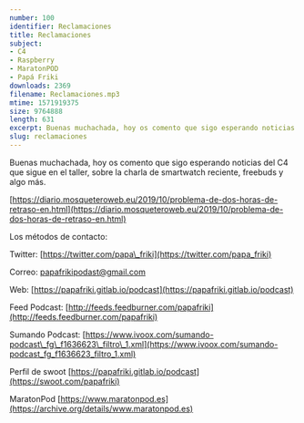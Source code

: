 ```yaml
---
number: 100
identifier: Reclamaciones
title: Reclamaciones
subject:
- C4
- Raspberry
- MaratonPOD
- Papá Friki
downloads: 2369
filename: Reclamaciones.mp3
mtime: 1571919375
size: 9764888
length: 631
excerpt: Buenas muchachada, hoy os comento que sigo esperando noticias del C4 que sigue en el taller, sobre la charla de smartwatch reciente, freebuds y algo m
slug: reclamaciones
---
```

Buenas muchachada, hoy os comento que sigo esperando noticias del C4 que sigue en el taller, sobre la charla de smartwatch reciente, freebuds y algo más.

[https://diario.mosqueteroweb.eu/2019/10/problema-de-dos-horas-de-retraso-en.html](https://diario.mosqueteroweb.eu/2019/10/problema-de-dos-horas-de-retraso-en.html)  

Los métodos de contacto:  

Twitter: [https://twitter.com/papa\_friki](https://twitter.com/papa_friki)

Correo: [papafrikipodast@gmail.com](https://archive.org/details/papafrikipodast@gmail.com)

Web: [https://papafriki.gitlab.io/podcast](https://papafriki.gitlab.io/podcast)

Feed Podcast: [http://feeds.feedburner.com/papafriki](http://feeds.feedburner.com/papafriki)

Sumando Podcast: [https://www.ivoox.com/sumando-podcast\_fg\_f1636623\_filtro\_1.xml](https://www.ivoox.com/sumando-podcast_fg_f1636623_filtro_1.xml)

Perfil de swoot [https://papafriki.gitlab.io/podcast](https://swoot.com/papafriki)

MaratonPod [https://www.maratonpod.es](https://archive.org/details/www.maratonpod.es)